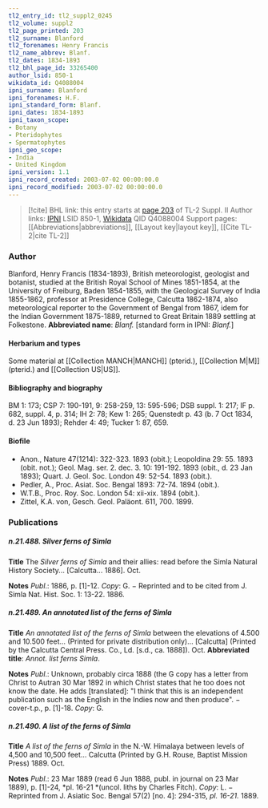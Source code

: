 ```yaml
---
tl2_entry_id: tl2_suppl2_0245
tl2_volume: suppl2
tl2_page_printed: 203
tl2_surname: Blanford
tl2_forenames: Henry Francis
tl2_name_abbrev: Blanf.
tl2_dates: 1834-1893
tl2_bhl_page_id: 33265400
author_lsid: 850-1
wikidata_id: Q4088004
ipni_surname: Blanford
ipni_forenames: H.F.
ipni_standard_form: Blanf.
ipni_dates: 1834-1893
ipni_taxon_scope: 
- Botany
- Pteridophytes
- Spermatophytes
ipni_geo_scope: 
- India
- United Kingdom
ipni_version: 1.1
ipni_record_created: 2003-07-02 00:00:00.0
ipni_record_modified: 2003-07-02 00:00:00.0
---
```


> [!cite] BHL link: this entry starts at [page 203](https://www.biodiversitylibrary.org/page/33265400) of TL-2 Suppl. II
> Author links: [IPNI](https://www.ipni.org/a/850-1) LSID 850-1, [Wikidata](https://www.wikidata.org/wiki/Q4088004) QID Q4088004
> Support pages: [[Abbreviations|abbreviations]], [[Layout key|layout key]], [[Cite TL-2|cite TL-2]]

### Author

Blanford, Henry Francis (1834-1893), British meteorologist, geologist and botanist, studied at the British Royal School of Mines 1851-1854, at the University of Freiburg, Baden 1854-1855, with the Geological Survey of India 1855-1862, professor at Presidence College, Calcutta 1862-1874, also meteorological reporter to the Government of Bengal from 1867, idem for the Indian Government 1875-1889, returned to Great Britain 1889 settling at Folkestone. 
**Abbreviated name**: *Blanf.* \[standard form in IPNI: *Blanf.*\]

#### Herbarium and types

Some material at [[Collection MANCH|MANCH]] (pterid.), [[Collection M|M]] (pterid.) and [[Collection US|US]].

#### Bibliography and biography

BM 1: 173; CSP 7: 190-191, 9: 258-259, 13: 595-596; DSB suppl. 1: 217; IF p. 682, suppl. 4, p. 314; IH 2: 78; Kew 1: 265; Quenstedt p. 43 (b. 7 Oct 1834, d. 23 Jun 1893); Rehder 4: 49; Tucker 1: 87, 659.

#### Biofile

- Anon., Nature 47(1214): 322-323. 1893 (obit.); Leopoldina 29: 55. 1893 (obit. not.); Geol. Mag. ser. 2. dec. 3. 10: 191-192. 1893 (obit., d. 23 Jan 1893); Quart. J. Geol. Soc. London 49: 52-54. 1893 (obit.).
- Pedler, A., Proc. Asiat. Soc. Bengal 1893: 72-74. 1894 (obit.).
- W.T.B., Proc. Roy. Soc. London 54: xii-xix. 1894 (obit.).
- Zittel, K.A. von, Gesch. Geol. Paläont. 611, 700. 1899.

### Publications

##### n.21.488. Silver ferns of Simla

**Title**
The *Silver ferns of Simla* and their allies: read before the Simla Natural History Society... \[Calcutta... 1886\]. Oct.

**Notes**
*Publ*.: 1886, p. \[1\]-12. *Copy*: G. − Reprinted and to be cited from J. Simla Nat. Hist. Soc. 1: 13-22. 1886.

##### n.21.489. An annotated list of the ferns of Simla

**Title**
*An annotated list of the ferns of Simla* between the elevations of 4.500 and 10.500 feet... (Printed for private distribution only)... \[Calcutta\] (Printed by the Calcutta Central Press. Co., Ld. \[s.d., ca. 1888\]). Oct.
**Abbreviated title**: *Annot. list ferns Simla*.

**Notes**
*Publ*.: Unknown, probably circa 1888 (the G copy has a letter from Christ to Autran 30 Mar 1892 in which Christ states that he too does not know the date. He adds \[translated\]: "I think that this is an independent publication such as the English in the Indies now and then produce". − cover-t.p., p. \[1\]-18. *Copy*: G.

##### n.21.490. A list of the ferns of Simla

**Title**
*A list of the ferns of Simla* in the N.-W. Himalaya between levels of 4,500 and 10,500 feet... Calcutta (Printed by G.H. Rouse, Baptist Mission Press) 1889. Oct.

**Notes**
*Publ*.: 23 Mar 1889 (read 6 Jun 1888, publ. in journal on 23 Mar 1889), p. \[1\]-24, *pl. 16-21 *(uncol. liths by Charles Fitch). *Copy*: L. − Reprinted from J. Asiatic Soc. Bengal 57(2) \[no. 4\]: 294-315, *pl. 16-21.* 1889.

